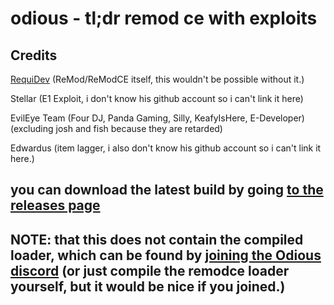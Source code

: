 # odious - tl;dr remod ce with exploits

## Credits

[RequiDev](https://github.com/RequiDev) (ReMod/ReModCE itself, this wouldn't be possible without it.)

Stellar (E1 Exploit, i don't know his github account so i can't link it here)

EvilEye Team (Four DJ, Panda Gaming, Silly, KeafyIsHere, E-Developer) (excluding josh and fish because they are retarded)

Edwardus (item lagger, i also don't know his github account so i can't link it here.)


## you can download the latest build by going [to the releases page](https://github.com/notunixian/odious/releases/latest)
## NOTE: that this does not contain the compiled loader, which can be found by [joining the Odious discord](https://discord.gg/FDTcEHhbAV) (or just compile the remodce loader yourself, but it would be nice if you joined.)
